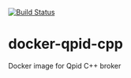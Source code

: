 [![Build Status](https://travis-ci.org/scholzj/docker-qpid-cpp.svg?branch=master)](https://travis-ci.org/scholzj/docker-qpid-cpp)

# docker-qpid-cpp
Docker image for Qpid C++ broker
